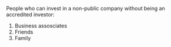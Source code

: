 People who can invest in a non-public company without being an accredited investor:
1. Business assosciates
2. Friends
3. Family
